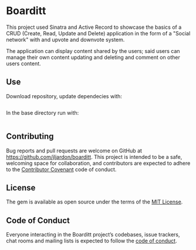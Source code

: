 # Boarditt

This project used Sinatra and Active Record to showcase the basics of a CRUD (Create, Read, Update and Delete) application in the form of a "Social network" with and upvote and downvote system.

The application can display content shared by the users; said users can manage their own content updating and deleting and comment on other users content.

## Use

Download repository, update dependecies with:

```bundle install
```

In the base directory run with:

```bundle exec rackup
```

## Contributing

Bug reports and pull requests are welcome on GitHub at https://github.com/jljardon/boarditt. This project is intended to be a safe, welcoming space for collaboration, and contributors are expected to adhere to the [Contributor Covenant](http://contributor-covenant.org) code of conduct.

## License

The gem is available as open source under the terms of the [MIT License](https://opensource.org/licenses/MIT).

## Code of Conduct

Everyone interacting in the Boarditt project’s codebases, issue trackers, chat rooms and mailing lists is expected to follow the [code of conduct](https://github.com/jljardon/boarditt/blob/master/CODE_OF_CONDUCT.md).
